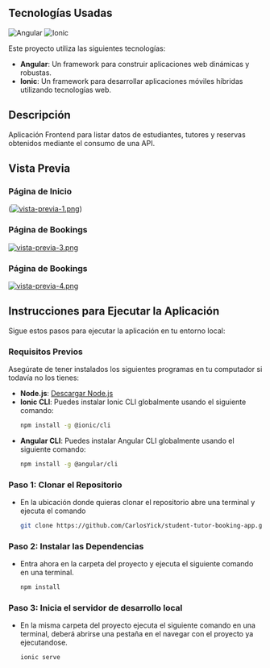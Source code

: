 ## Tecnologías Usadas
![Angular](https://angular.io/assets/images/logos/angular/angular.svg)
![Ionic](https://ionicframework.com/img/meta/logo.png)

Este proyecto utiliza las siguientes tecnologías:
- **Angular**: Un framework para construir aplicaciones web dinámicas y robustas.
- **Ionic**: Un framework para desarrollar aplicaciones móviles híbridas utilizando tecnologías web.

## Descripción ##
Aplicación Frontend para listar datos de estudiantes, tutores y reservas obtenidos mediante el consumo de una API.

## Vista Previa

### Página de Inicio
([![vista-previa-1.png](https://i.postimg.cc/xd1Qkb1G/vista-previa-1.png)](https://postimg.cc/tswwwJP7))

### Página de Bookings
[![vista-previa-3.png](https://i.postimg.cc/sXtC069K/vista-previa-3.png)](https://postimg.cc/mzNnPSnF)

### Página de Bookings
[![vista-previa-4.png](https://i.postimg.cc/2Swm8xr8/vista-previa-4.png)](https://postimg.cc/dhLg5rhz)


## Instrucciones para Ejecutar la Aplicación
Sigue estos pasos para ejecutar la aplicación en tu entorno local:

### Requisitos Previos

Asegúrate de tener instalados los siguientes programas en tu computador si todavía no los tienes:

- **Node.js**: [Descargar Node.js](https://nodejs.org/)
- **Ionic CLI**: Puedes instalar Ionic CLI globalmente usando el siguiente comando:
  ```bash
  npm install -g @ionic/cli
- **Angular CLI**: Puedes instalar Angular CLI globalmente usando el siguiente comando:
  ```bash
  npm install -g @angular/cli

### Paso 1: Clonar el Repositorio
- En la ubicación donde quieras clonar el repositorio abre una terminal y ejecuta el comando 
  ```bash
  git clone https://github.com/CarlosYick/student-tutor-booking-app.git

### Paso 2: Instalar las Dependencias
- Entra ahora en la carpeta del proyecto y ejecuta el siguiente comando en una terminal.
  ```bash
  npm install

### Paso 3: Inicia el servidor de desarrollo local
- En la misma carpeta del proyecto ejecuta el siguiente comando en una terminal, deberá abrirse una pestaña en el navegar con el proyecto ya ejecutandose.
  ```bash
  ionic serve

